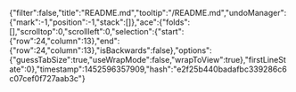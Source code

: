 {"filter":false,"title":"README.md","tooltip":"/README.md","undoManager":{"mark":-1,"position":-1,"stack":[]},"ace":{"folds":[],"scrolltop":0,"scrollleft":0,"selection":{"start":{"row":24,"column":13},"end":{"row":24,"column":13},"isBackwards":false},"options":{"guessTabSize":true,"useWrapMode":false,"wrapToView":true},"firstLineState":0},"timestamp":1452596357909,"hash":"e2f25b440badafbc339286c6c07cef0f727aab3c"}